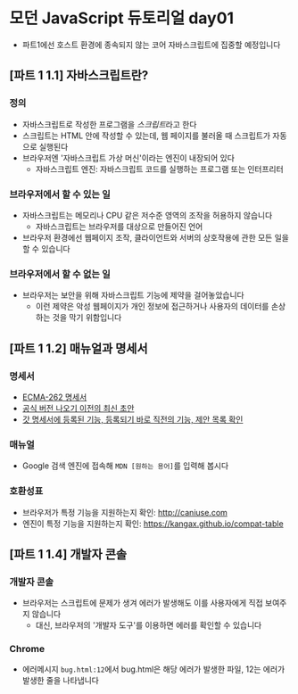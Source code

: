 # 모던 JavaScript 듀토리얼 day01

- 파트1에선 호스트 환경에 종속되지 않는 코어 자바스크립트에 집중할 예정입니다

## [파트 1 1.1] 자바스크립트란?

### 정의

- 자바스크립트로 작성한 프로그램을 *스크립트*라고 한다
- 스크립트는 HTML 안에 작성할 수 있는데, 웹 페이지를 불러올 때 스크립트가 자동으로 실행된다
- 브라우저엔 '자바스크립트 가상 머신'이라는 엔진이 내장되어 있다
  - 자바스크립트 엔진: 자바스크립트 코드를 실행하는 프로그램 또는 인터프리터

### 브라우저에서 할 수 있는 일

- 자바스크립트는 메모리나 CPU 같은 저수준 영역의 조작을 허용하지 않습니다
  - 자바스크립트는 브라우저를 대상으로 만들어진 언어
- 브라우저 환경에선 웹페이지 조작, 클라이언트와 서버의 상호작용에 관한 모든 일을 할 수 있습니다

### 브라우저에서 할 수 없는 일

- 브라우저는 보안을 위해 자바스크립트 기능에 제약을 걸어놓았습니다
  - 이런 제약은 악성 웹페이지가 개인 정보에 접근하거나 사용자의 데이터를 손상하는 것을 막기 위함입니다

## [파트 1 1.2] 매뉴얼과 명세서

### 명세서

- [ECMA-262 명세서](https://www.ecma-international.org/publications/standards/Ecma-262.htm)
- [공식 버전 나오기 이전의 최신 초안](https://tc39.es/ecma262)
- [갓 명세서에 등록된 기능, 등록되기 바로 직전의 기능, 제안 목록 확인](https://github.com/tc39/proposals)

### 매뉴얼

- Google 검색 엔진에 접속해 `MDN [원하는 용어]`를 입력해 봅시다

### 호환성표

- 브라우저가 특정 기능을 지원하는지 확인: <http://caniuse.com>
- 엔진이 특정 기능을 지원하는지 확인: <https://kangax.github.io/compat-table>

## [파트 1 1.4] 개발자 콘솔

### 개발자 콘솔

- 브라우저는 스크립트에 문제가 생겨 에러가 발생해도 이를 사용자에게 직접 보여주지 않습니다
  - 대신, 브라우저의 '개발자 도구'를 이용하면 에러를 확인할 수 있습니다

### Chrome

- 에러메시지 `bug.html:12`에서 bug.html은 해당 에러가 발생한 파일, 12는 에러가 발생한 줄을 나타냅니다
